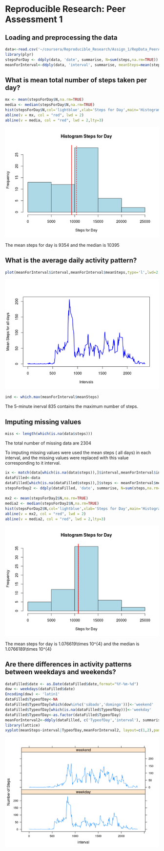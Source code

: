 # Reproducible Research: Peer Assessment 1


## Loading and preprocessing the data

```r
data<-read.csv('~/coursera/Reproducible_Research/Assign_1/RepData_PeerAssessment1/activity.csv')
library(plyr)
stepsForDay <- ddply(data, 'date', summarise, N=sum(steps,na.rm=TRUE))
meanForInterval<-ddply(data, 'interval', summarise, meanSteps=mean(steps,na.rm=TRUE))
```

## What is mean total number of steps taken per day?


```r
mx <- mean(stepsForDay$N,na.rm=TRUE)
media <- median(stepsForDay$N,na.rm=TRUE)
hist(stepsForDay$N,col='lightblue',xlab='Steps for Day',main='Histogram Steps for Day')
abline(v = mx, col = "red", lwd = 2)
abline(v = media, col = "red", lwd = 2,lty=3)
```

![](PA1_template_files/figure-html/unnamed-chunk-2-1.png) 

The mean steps for day is 9354 and the median is 10395

## What is the average daily activity pattern?

```r
plot(meanForInterval$interval,meanForInterval$meanSteps,type='l',lwd=2,col='blue',xlab='Intervals',ylab='Mean Steps for all days')
```

![](PA1_template_files/figure-html/unnamed-chunk-3-1.png) 

```r
ind <- which.max(meanForInterval$meanSteps)
```

The 5-minute inerval 835 contains the maximum number of steps.

## Imputing missing values

```r
miss <- length(which(is.na(data$steps)))
```

The total number of missing data are 2304

To imputing missing values were used the mean steps ( all days) in each interval, and the missing values were replaced with this value corresponding to it interval.


```r
ix <- match(data[which(is.na(data$steps)),]$interval,meanForInterval$interval)
dataFilled<-data      
dataFilled[which(is.na(dataFilled$steps)),]$steps <- meanForInterval$meanSteps[ix]
stepsForDay2 <- ddply(dataFilled, 'date', summarise, N=sum(steps,na.rm=TRUE))

mx2 <- mean(stepsForDay2$N,na.rm=TRUE)
media2 <- median(stepsForDay2$N,na.rm=TRUE)
hist(stepsForDay2$N,col='lightblue',xlab='Steps for Day',main='Histogram Steps for Day')
abline(v = mx2, col = "red", lwd = 2)
abline(v = media2, col = "red", lwd = 2,lty=3)
```

![](PA1_template_files/figure-html/unnamed-chunk-5-1.png) 

The mean steps for day is 1.076619\times 10^{4} and the median is 1.0766189\times 10^{4}


## Are there differences in activity patterns between weekdays and weekends?


```r
dataFilled$date <- as.Date(dataFilled$date,format="%Y-%m-%d")
dow <- weekdays(dataFilled$date)
Encoding(dow) <- 'latin1'
dataFilled$TypeofDay<-NA
dataFilled$TypeofDay[which(dow%in%c('sábado','domingo'))]<-'weekend'
dataFilled$TypeofDay[which(is.na(dataFilled$TypeofDay))]<-'weekday'
dataFilled$TypeofDay<-as.factor(dataFilled$TypeofDay)
meanForInterval2<-ddply(dataFilled, c('TypeofDay','interval'), summarise, meanSteps=mean(steps,na.rm=TRUE))
library(lattice)
xyplot(meanSteps~interval|TypeofDay,meanForInterval2, layout=c(1,2),panel = panel.lines,ylab='Number of Steps',horizontal=FALSE)
```

![](PA1_template_files/figure-html/unnamed-chunk-6-1.png) 
